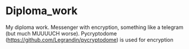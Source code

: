 # Diploma_work
My diploma work. Messenger with encryption, something like a telegram (but much MUUUUCH worse). Pycryptodome (https://github.com/Legrandin/pycryptodome) is used for encryption
